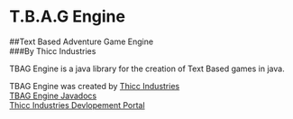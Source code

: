 # T.B.A.G Engine  
##Text Based Adventure Game Engine  
###By Thicc Industries  
  
TBAG Engine is a java library for the creation of Text Based games in java.  
  
TBAG Engine was created by [Thicc Industries](www.thiccindustries.com)  
[TBAG Engine Javadocs](www.thiccindustries.com/dev/TBAGEngine)  
[Thicc Industries Devlopement Portal](www.thicindustries.com/dev/)  
